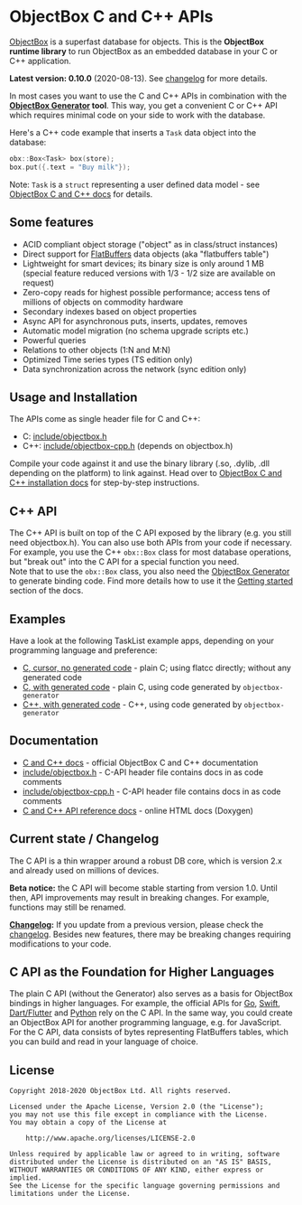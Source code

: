 ObjectBox C and C++ APIs
========================
[ObjectBox](https://objectbox.io) is a superfast database for objects.
This is the **ObjectBox runtime library** to run ObjectBox as an embedded database in your C or C++ application.

**Latest version: 0.10.0** (2020-08-13). See [changelog](CHANGELOG.md) for more details. 

In most cases you want to use the C and C++ APIs in combination with the **[ObjectBox Generator](https://github.com/objectbox/objectbox-generator) tool**.
This way, you get a convenient C or C++ API which requires minimal code on your side to work with the database.

Here's a C++ code example that inserts a `Task` data object into the database: 
```c++
obx::Box<Task> box(store);
box.put({.text = "Buy milk"}); 
```

Note: `Task` is a `struct` representing a user defined data model - see [ObjectBox C and C++ docs](https://cpp.objectbox.io/) for details.  

Some features
-------------
* ACID compliant object storage ("object" as in class/struct instances)
* Direct support for [FlatBuffers](https://google.github.io/flatbuffers/) data objects (aka "flatbuffers table") 
* Lightweight for smart devices; its binary size is only around 1 MB 
  (special feature reduced versions with 1/3 - 1/2 size are available on request)
* Zero-copy reads for highest possible performance; access tens of millions of objects on commodity hardware
* Secondary indexes based on object properties
* Async API for asynchronous puts, inserts, updates, removes
* Automatic model migration (no schema upgrade scripts etc.) 
* Powerful queries
* Relations to other objects (1:N and M:N)
* Optimized Time series types (TS edition only)
* Data synchronization across the network (sync edition only)

Usage and Installation
----------------------
The APIs come as single header file for C and C++:
 
  * C: [include/objectbox.h](include/objectbox.h)
  * C++: [include/objectbox-cpp.h](include/objectbox-cpp.h) (depends on objectbox.h)
  
Compile your code against it and use the binary library (.so, .dylib, .dll depending on the platform) to link against.
Head over to [ObjectBox C and C++ installation docs](https://cpp.objectbox.io/installation) for step-by-step instructions.

C++ API
-------
The C++ API is built on top of the C API exposed by the library (e.g. you still need objectbox.h).
You can also use both APIs from your code if necessary.
For example, you use the C++ `obx::Box` class for most database operations, but "break out" into the C API for a special function you need.  
Note that to use the `obx::Box` class, you also need the [ObjectBox Generator](https://github.com/objectbox/objectbox-generator) to generate binding code.
Find more details how to use it the [Getting started](https://cpp.objectbox.io/getting-started) section of the docs.

Examples
--------
Have a look at the following TaskList example apps, depending on your programming language and preference:

* [C, cursor, no generated code](examples/c-cursor-no-gen) - plain C; using flatcc directly; without any generated code
* [C, with generated code](examples/cpp-gen) - plain C, using code generated by `objectbox-generator` 
* [C++, with generated code](examples/cpp-gen) - C++, using code generated by `objectbox-generator` 


Documentation
-------------
* [C and C++ docs](https://cpp.objectbox.io/) - official ObjectBox C and C++ documentation 
* [include/objectbox.h](include/objectbox.h) - C-API header file contains docs in as code comments 
* [include/objectbox-cpp.h](include/objectbox-cpp.h) - C-API header file contains docs in as code comments 
* [C and C++ API reference docs](https://objectbox.io/docfiles/c/current/) - online HTML docs (Doxygen) 

Current state / Changelog
-------------------------
The C API is a thin wrapper around a robust DB core, which is version 2.x and already used on millions of devices.

**Beta notice:** the C API will become stable starting from version 1.0.
Until then, API improvements may result in breaking changes. For example, functions may still be renamed.

**[Changelog](CHANGELOG.md):** If you update from a previous version, please check the [changelog](CHANGELOG.md).
Besides new features, there may be breaking changes requiring modifications to your code. 

C API as the Foundation for Higher Languages
--------------------------------------------
The plain C API (without the Generator) also serves as a basis for ObjectBox bindings in higher languages.
For example, the official APIs for [Go](https://github.com/objectbox/objectbox-go), [Swift](https://github.com/objectbox/objectbox-swift), [Dart/Flutter](https://github.com/objectbox/objectbox-dart) and [Python](https://github.com/objectbox/objectbox-python) rely on the C API.
In the same way, you could create an ObjectBox API for another programming language, e.g. for JavaScript.
For the C API, data consists of bytes representing FlatBuffers tables, which you can build and read in your language of choice.

License
-------
    Copyright 2018-2020 ObjectBox Ltd. All rights reserved.
    
    Licensed under the Apache License, Version 2.0 (the "License");
    you may not use this file except in compliance with the License.
    You may obtain a copy of the License at
    
        http://www.apache.org/licenses/LICENSE-2.0
    
    Unless required by applicable law or agreed to in writing, software
    distributed under the License is distributed on an "AS IS" BASIS,
    WITHOUT WARRANTIES OR CONDITIONS OF ANY KIND, either express or implied.
    See the License for the specific language governing permissions and
    limitations under the License.

